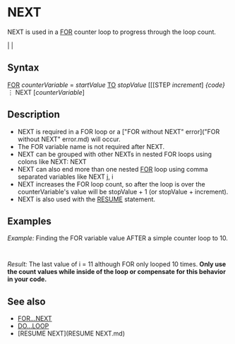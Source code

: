 # NEXT

NEXT is used in a [FOR](FOR.md) counter loop to progress through the loop count.

  

|  |

## Syntax

[FOR](FOR.md) *counterVariable* = *startValue* [TO](TO.md) *stopValue* [[[STEP *increment*]
*{code}*
⋮
NEXT [*counterVariable*]
  

## Description

* NEXT is required in a FOR loop or a ["FOR without NEXT" error]("FOR without NEXT" error.md) will occur.
* The FOR variable name is not required after NEXT.
* NEXT can be grouped with other NEXTs in nested FOR loops using colons like NEXT: NEXT
* NEXT can also end more than one nested [FOR](FOR.md) loop using comma separated variables like NEXT j, i
* NEXT increases the FOR loop count, so after the loop is over the counterVariable's value will be stopValue + 1 (or stopValue + increment).
* NEXT is also used with the [RESUME](RESUME.md) statement.

  

## Examples

*Example:* Finding the FOR variable value AFTER a simple counter loop to 10.

``` FOR i = 1 TO 10 PRINT i; NEXT i  PRINT "AFTER the LOOP, NEXT makes the value of i ="; i  
```

``` 1 2 3 4 5 6 7 8 9 10 AFTER the LOOP, NEXT makes the value of i = 11  
```

*Result:* The last value of i = 11 although FOR only looped 10 times. **Only use the count values while inside of the loop or compensate for this behavior in your code.**

  

## See also

* [FOR...NEXT](FOR...NEXT.md)
* [DO...LOOP](DO...LOOP.md)
* [RESUME NEXT](RESUME NEXT.md)

  
